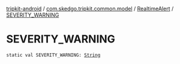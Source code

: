 [tripkit-android](../../index.md) / [com.skedgo.tripkit.common.model](../index.md) / [RealtimeAlert](index.md) / [SEVERITY_WARNING](./-s-e-v-e-r-i-t-y_-w-a-r-n-i-n-g.md)

# SEVERITY_WARNING

`static val SEVERITY_WARNING: `[`String`](https://kotlinlang.org/api/latest/jvm/stdlib/kotlin/-string/index.html)